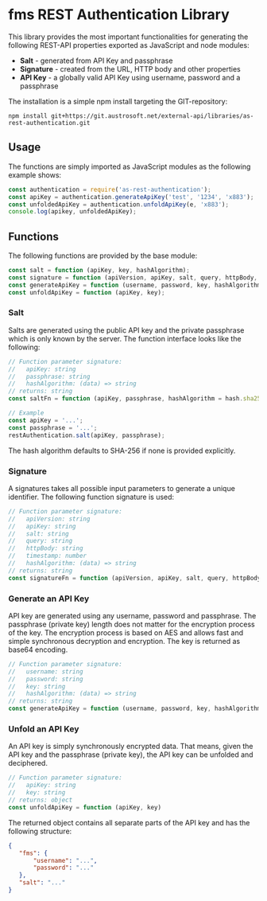 # fms REST Authentication Library
This library provides the most important functionalities for generating the following REST-API properties exported as JavaScript and node modules:
* **Salt** - generated from API Key and passphrase
* **Signature** - created from the URL, HTTP body and other properties
* **API Key** - a globally valid API Key using username, password and a passphrase

The installation is a simple npm install targeting the GIT-repository:
```text
npm install git+https://git.austrosoft.net/external-api/libraries/as-rest-authentication.git
```

## Usage
The functions are simply imported as JavaScript modules as the following example shows:
```javascript
const authentication = require('as-rest-authentication');
const apiKey = authentication.generateApiKey('test', '1234', 'x883');
const unfoldedApiKey = authentication.unfoldApiKey(e, 'x883');
console.log(apikey, unfoldedApiKey);
```

## Functions
The following functions are provided by the base module:
```javascript
const salt = function (apiKey, key, hashAlgorithm);
const signature = function (apiVersion, apiKey, salt, query, httpBody, timestamp, hashAlgorithm);
const generateApiKey = function (username, password, key, hashAlgorithm);
const unfoldApiKey = function (apiKey, key);
```

### Salt
Salts are generated using the public API key and the private passphrase which is only known by the server. The function interface looks like the following:
```javascript
// Function parameter signature:
//   apiKey: string
//   passphrase: string
//   hashAlgorithm: (data) => string
// returns: string
const saltFn = function (apiKey, passphrase, hashAlgorithm = hash.sha256)

// Example
const apiKey = '...';
const passphrase = '...';
restAuthentication.salt(apiKey, passphrase);
```
The hash algorithm defaults to SHA-256 if none is provided explicitly.

### Signature
A signatures takes all possible input parameters to generate a unique identifier. The following function signature is used:
```javascript
// Function parameter signature:
//   apiVersion: string
//   apiKey: string
//   salt: string
//   query: string
//   httpBody: string
//   timestamp: number
//   hashAlgorithm: (data) => string
// returns: string
const signatureFn = function (apiVersion, apiKey, salt, query, httpBody = '', timestamp = Date.now(), hashAlgorithm = hash.sha256)
```

### Generate an API Key
API key are generated using any username, password and passphrase. The passphrase (private key) length does not matter for the encryption process of the key. The encryption process is based on AES and allows fast and simple synchronous decryption and encryption. The key is returned as base64 encoding.
```javascript
// Function parameter signature:
//   username: string
//   password: string
//   key: string
//   hashAlgorithm: (data) => string
// returns: string
const generateApiKey = function (username, password, key, hashAlgorithm = hash.sha256)
```

### Unfold an API Key
An API key is simply synchronously encrypted data. That means, given the API key and the passphrase (private key), the API key can be unfolded and deciphered.
```javascript
// Function parameter signature:
//   apiKey: string
//   key: string
// returns: object
const unfoldApiKey = function (apiKey, key)
```
The returned object contains all separate parts of the API key and has the following structure:
```json
{
   "fms": {
       "username": "...",
       "password": "..."
   },
   "salt": "..."
}
```
